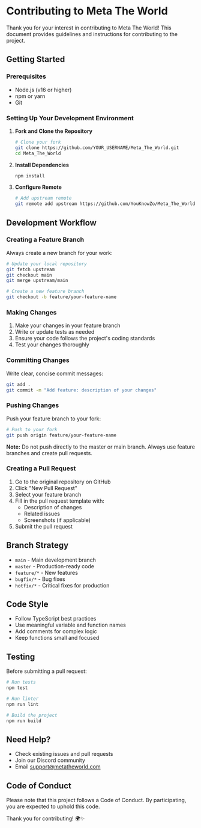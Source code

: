 # Contributing to Meta The World

Thank you for your interest in contributing to Meta The World! This document provides guidelines and instructions for contributing to the project.

## Getting Started

### Prerequisites
- Node.js (v16 or higher)
- npm or yarn
- Git

### Setting Up Your Development Environment

1. **Fork and Clone the Repository**
   ```bash
   # Clone your fork
   git clone https://github.com/YOUR_USERNAME/Meta_The_World.git
   cd Meta_The_World
   ```

2. **Install Dependencies**
   ```bash
   npm install
   ```

3. **Configure Remote**
   ```bash
   # Add upstream remote
   git remote add upstream https://github.com/YouKnowZo/Meta_The_World.git
   ```

## Development Workflow

### Creating a Feature Branch

Always create a new branch for your work:

```bash
# Update your local repository
git fetch upstream
git checkout main
git merge upstream/main

# Create a new feature branch
git checkout -b feature/your-feature-name
```

### Making Changes

1. Make your changes in your feature branch
2. Write or update tests as needed
3. Ensure your code follows the project's coding standards
4. Test your changes thoroughly

### Committing Changes

Write clear, concise commit messages:

```bash
git add .
git commit -m "Add feature: description of your changes"
```

### Pushing Changes

Push your feature branch to your fork:

```bash
# Push to your fork
git push origin feature/your-feature-name
```

**Note:** Do not push directly to the master or main branch. Always use feature branches and create pull requests.

### Creating a Pull Request

1. Go to the original repository on GitHub
2. Click "New Pull Request"
3. Select your feature branch
4. Fill in the pull request template with:
   - Description of changes
   - Related issues
   - Screenshots (if applicable)
5. Submit the pull request

## Branch Strategy

- `main` - Main development branch
- `master` - Production-ready code
- `feature/*` - New features
- `bugfix/*` - Bug fixes
- `hotfix/*` - Critical fixes for production

## Code Style

- Follow TypeScript best practices
- Use meaningful variable and function names
- Add comments for complex logic
- Keep functions small and focused

## Testing

Before submitting a pull request:

```bash
# Run tests
npm test

# Run linter
npm run lint

# Build the project
npm run build
```

## Need Help?

- Check existing issues and pull requests
- Join our Discord community
- Email support@metatheworld.com

## Code of Conduct

Please note that this project follows a Code of Conduct. By participating, you are expected to uphold this code.

Thank you for contributing! 🌍✨
